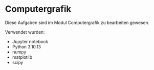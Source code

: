 # Computergrafik

Diese Aufgaben sind im Modul Computergrafik zu bearbeiten gewesen.

Verwendet wurden:
- Jupyter notebook
- Python 3.10.13
- numpy
- matplotlib
- scipy